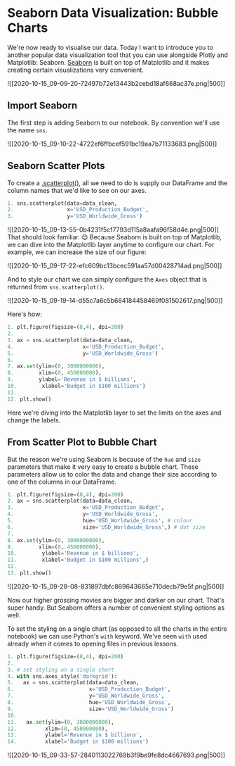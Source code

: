 # Seaborn Data Visualization: Bubble Charts

We're now ready to visualise our data. Today I want to introduce you to another popular data visualization tool that you can use alongside Plotly and Matplotlib: Seaborn. [Seaborn](https://seaborn.pydata.org/) is built on top of Matplotlib and it makes creating certain visualizations very convenient.

![[2020-10-15_09-09-20-72497b72e13443b2cebd18af668ac37e.png|500]]

## Import Seaborn

The first step is adding Seaborn to our notebook. By convention we'll use the name `sns`.

![[2020-10-15_09-10-22-4722ef6ffbcef591bc19aa7b71133683.png|500]]

## Seaborn Scatter Plots

To create a [.scatterplot()](https://seaborn.pydata.org/generated/seaborn.scatterplot.html?highlight=scatterplot#seaborn.scatterplot), all we need to do is supply our DataFrame and the column names that we'd like to see on our axes.

```python
1. sns.scatterplot(data=data_clean,
2.                 x='USD_Production_Budget', 
3.                 y='USD_Worldwide_Gross')
```

![[2020-10-15_09-13-55-0b4231f5cf7793d115a8aafa96f58d4e.png|500]]
That should look familiar. 😊 Because Seaborn is built on top of Matplotlib, we can dive into the Matplotlib layer anytime to configure our chart. For example, we can increase the size of our figure:

![[2020-10-15_09-17-22-efc609bc13bcec591aa57d00428714ad.png|500]]

And to style our chart we can simply configure the `Axes` object that is returned from `sns.scatterplot()`.

![[2020-10-15_09-19-14-d55c7a6c5b664184458469f081502617.png|500]]

Here's how:

```python
1. plt.figure(figsize=(8,4), dpi=200)
2.
3. ax = sns.scatterplot(data=data_clean,
4.                      x='USD_Production_Budget', 
5.                      y='USD_Worldwide_Gross')
6.
7. ax.set(ylim=(0, 3000000000),
8.        xlim=(0, 450000000),
9.        ylabel='Revenue in $ billions',
10.        xlabel='Budget in $100 millions')
11.
12. plt.show()
```

Here we're diving into the Matplotlib layer to set the limits on the axes and change the labels.

## From Scatter Plot to Bubble Chart

But the reason we're using Seaborn is because of the `hue` and `size` parameters that make it very easy to create a bubble chart. These parameters allow us to color the data and change their size according to one of the columns in our DataFrame.

```python
1. plt.figure(figsize=(8,4), dpi=200)
2. ax = sns.scatterplot(data=data_clean,
3.                      x='USD_Production_Budget', 
4.                      y='USD_Worldwide_Gross',
5.                      hue='USD_Worldwide_Gross', # colour
6.                      size='USD_Worldwide_Gross',) # dot size
7.
8. ax.set(ylim=(0, 3000000000),
9.        xlim=(0, 450000000),
10.        ylabel='Revenue in $ billions',
11.        xlabel='Budget in $100 millions',)
12.
13. plt.show()
```

![[2020-10-15_09-28-08-831897dbfc869643665e710decb79e5f.png|500]]

Now our higher grossing movies are bigger and darker on our chart. That's super handy. But Seaborn offers a number of convenient styling options as well.

To set the styling on a single chart (as opposed to all the charts in the entire notebook) we can use Python's `with` keyword. We've seen `with` used already when it comes to opening files in previous lessons.

```python
1. plt.figure(figsize=(8,4), dpi=200)
2.
3. # set styling on a single chart
4. with sns.axes_style('darkgrid'):
5.   ax = sns.scatterplot(data=data_clean,
6.                        x='USD_Production_Budget', 
7.                        y='USD_Worldwide_Gross',
8.                        hue='USD_Worldwide_Gross',
9.                        size='USD_Worldwide_Gross')
10.
11.   ax.set(ylim=(0, 3000000000),
12.         xlim=(0, 450000000),
13.         ylabel='Revenue in $ billions',
14.         xlabel='Budget in $100 millions')
```

![[2020-10-15_09-33-57-2840113022769b3f9be9fe8dc4667693.png|500]]

